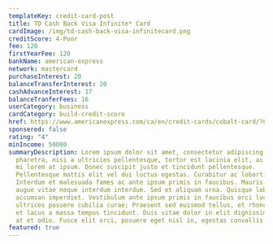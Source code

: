 ```yaml
---
templateKey: credit-card-post
title: TD Cash Back Visa Infinite* Card
cardImage: /img/td-cash-back-visa-infinitecard.png
creditScore: 4-Poor
fee: 120
firstYearFee: 120
bankName: american-express
network: mastercard
purchaseInterest: 20
balanceTransferInterest: 20
cashAdvanceInterest: 17
balanceTranferFees: 16
userCategory: business
cardCategory: build-credit-score
href: https://www.americanexpress.com/ca/en/credit-cards/cobalt-card/?CPID=100363865&PID=15-13876250-8737457-&cjevent=692b9d61f8c411ea82d5004d0a180513
sponsered: false
rating: "4"
minIncome: 50000
summaryDescription: Lorem ipsum dolor sit amet, consectetur adipiscing elit. Nam
  pharetra, nisi a ultricies pellentesque, tortor est lacinia elit, ac pharetra
  mi lorem at ipsum. Donec suscipit justo et tincidunt pellentesque.
  Pellentesque mattis elit vel dui luctus egestas. Curabitur ac lobortis nunc.
  Interdum et malesuada fames ac ante ipsum primis in faucibus. Mauris pharetra
  augue vitae neque interdum interdum. Sed et aliquam urna. Quisque lobortis
  accumsan imperdiet. Vestibulum ante ipsum primis in faucibus orci luctus et
  ultrices posuere cubilia curae; Praesent sed euismod tellus, et rhoncus mi. In
  et lacus a massa tempus tincidunt. Duis vitae dolor in elit dignissim aliquet
  at et odio. Fusce elit orci, posuere eget nisl in, egestas convallis mi.
featured: true
---
```

